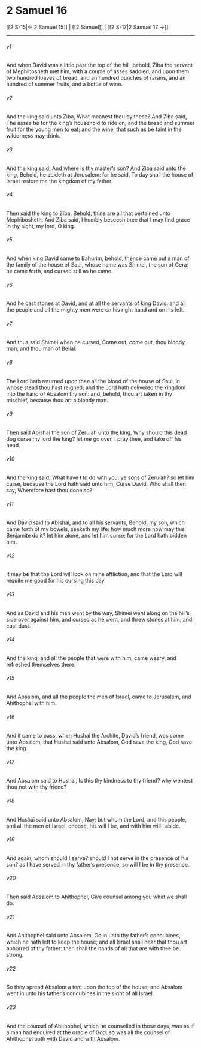 # 2 Samuel 16

[[2 S-15|← 2 Samuel 15]] | [[2 Samuel]] | [[2 S-17|2 Samuel 17 →]]
***

###### v1
And when David was a little past the top of the hill, behold, Ziba the servant of Mephibosheth met him, with a couple of asses saddled, and upon them two hundred loaves of bread, and an hundred bunches of raisins, and an hundred of summer fruits, and a bottle of wine.
###### v2
And the king said unto Ziba, What meanest thou by these? And Ziba said, The asses be for the king’s household to ride on; and the bread and summer fruit for the young men to eat; and the wine, that such as be faint in the wilderness may drink.
###### v3
And the king said, And where is thy master’s son? And Ziba said unto the king, Behold, he abideth at Jerusalem: for he said, To day shall the house of Israel restore me the kingdom of my father.
###### v4
Then said the king to Ziba, Behold, thine are all that pertained unto Mephibosheth. And Ziba said, I humbly beseech thee that I may find grace in thy sight, my lord, O king.
###### v5
And when king David came to Bahurim, behold, thence came out a man of the family of the house of Saul, whose name was Shimei, the son of Gera: he came forth, and cursed still as he came.
###### v6
And he cast stones at David, and at all the servants of king David: and all the people and all the mighty men were on his right hand and on his left.
###### v7
And thus said Shimei when he cursed, Come out, come out, thou bloody man, and thou man of Belial:
###### v8
The Lord hath returned upon thee all the blood of the house of Saul, in whose stead thou hast reigned; and the Lord hath delivered the kingdom into the hand of Absalom thy son: and, behold, thou art taken in thy mischief, because thou art a bloody man.
###### v9
Then said Abishai the son of Zeruiah unto the king, Why should this dead dog curse my lord the king? let me go over, I pray thee, and take off his head.
###### v10
And the king said, What have I to do with you, ye sons of Zeruiah? so let him curse, because the Lord hath said unto him, Curse David. Who shall then say, Wherefore hast thou done so?
###### v11
And David said to Abishai, and to all his servants, Behold, my son, which came forth of my bowels, seeketh my life: how much more now may this Benjamite do it? let him alone, and let him curse; for the Lord hath bidden him.
###### v12
It may be that the Lord will look on mine affliction, and that the Lord will requite me good for his cursing this day.
###### v13
And as David and his men went by the way, Shimei went along on the hill’s side over against him, and cursed as he went, and threw stones at him, and cast dust.
###### v14
And the king, and all the people that were with him, came weary, and refreshed themselves there.
###### v15
And Absalom, and all the people the men of Israel, came to Jerusalem, and Ahithophel with him.
###### v16
And it came to pass, when Hushai the Archite, David’s friend, was come unto Absalom, that Hushai said unto Absalom, God save the king, God save the king.
###### v17
And Absalom said to Hushai, Is this thy kindness to thy friend? why wentest thou not with thy friend?
###### v18
And Hushai said unto Absalom, Nay; but whom the Lord, and this people, and all the men of Israel, choose, his will I be, and with him will I abide.
###### v19
And again, whom should I serve? should I not serve in the presence of his son? as I have served in thy father’s presence, so will I be in thy presence.
###### v20
Then said Absalom to Ahithophel, Give counsel among you what we shall do.
###### v21
And Ahithophel said unto Absalom, Go in unto thy father’s concubines, which he hath left to keep the house; and all Israel shall hear that thou art abhorred of thy father: then shall the hands of all that are with thee be strong.
###### v22
So they spread Absalom a tent upon the top of the house; and Absalom went in unto his father’s concubines in the sight of all Israel.
###### v23
And the counsel of Ahithophel, which he counselled in those days, was as if a man had enquired at the oracle of God: so was all the counsel of Ahithophel both with David and with Absalom. 
